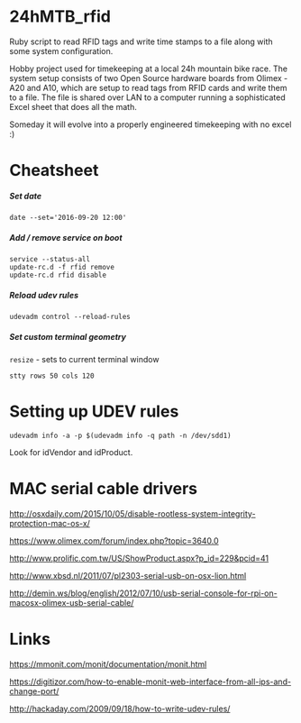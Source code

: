 24hMTB_rfid
===========

Ruby script to read RFID tags and write time stamps to a file along with some system configuration.

Hobby project used for timekeeping at a local 24h mountain bike race. The system setup consists of two Open Source hardware boards from Olimex - A20 and A10, which are setup to read tags from RFID cards and write them to a file. The file is shared over LAN to a computer running a sophisticated Excel sheet that does all the math.

Someday it will evolve into a properly engineered timekeeping with no excel :)

# Cheatsheet

##### Set date

`date --set='2016-09-20 12:00'`

##### Add / remove service on boot

```
service --status-all
update-rc.d -f rfid remove
update-rc.d rfid disable
```


##### Reload udev rules

`udevadm control --reload-rules`

##### Set custom terminal geometry

`resize` - sets to current terminal window

`stty rows 50 cols 120`

# Setting up UDEV rules
`udevadm info -a -p $(udevadm info -q path -n /dev/sdd1)`

Look for idVendor and idProduct.

# MAC serial cable drivers

http://osxdaily.com/2015/10/05/disable-rootless-system-integrity-protection-mac-os-x/

https://www.olimex.com/forum/index.php?topic=3640.0

http://www.prolific.com.tw/US/ShowProduct.aspx?p_id=229&pcid=41

http://www.xbsd.nl/2011/07/pl2303-serial-usb-on-osx-lion.html

http://demin.ws/blog/english/2012/07/10/usb-serial-console-for-rpi-on-macosx-olimex-usb-serial-cable/

# Links

https://mmonit.com/monit/documentation/monit.html

https://digitizor.com/how-to-enable-monit-web-interface-from-all-ips-and-change-port/

http://hackaday.com/2009/09/18/how-to-write-udev-rules/
